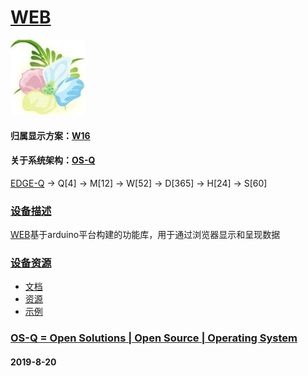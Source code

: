 ﻿# [WEB](https://github.com/OS-Q/D108)
[![sites](OS-Q/qitas.png)](http://www.OS-Q.com)
#### 归属显示方案：[W16](https://github.com/OS-Q/W16)
#### 关于系统架构：[OS-Q](https://github.com/OS-Q/OS-Q)

[EDGE-Q](https://github.com/OS-Q/EDGE-Q) -> Q[4] -> M[12] -> W[52] -> D[365] -> H[24] -> S[60]

### [设备描述](https://github.com/OS-Q/D108/wiki) 

[WEB](https://github.com/OS-Q/D108)基于arduino平台构建的功能库，用于通过浏览器显示和呈现数据

### [设备资源](https://github.com/OS-Q/D108) 

* [文档](docs/)
* [资源](src/)
* [示例](examples/)

### [OS-Q = Open Solutions | Open Source |  Operating System ](http://www.OS-Q.com/D108)
####  2019-8-20